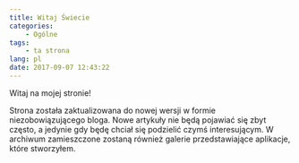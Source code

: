 ```yaml
---
title: Witaj Świecie
categories:
    - Ogólne
tags:
    - ta strona
lang: pl
date: 2017-09-07 12:43:22
---
```

Witaj na mojej stronie! 
<!-- more -->
Strona została zaktualizowana do nowej wersji w formie niezobowiązującego bloga. Nowe artykuły nie będą pojawiać się zbyt często, a jedynie gdy będę chciał się podzielić czymś interesującym. W archiwum zamieszczone zostaną również galerie przedstawiające aplikacje, które stworzyłem. 
